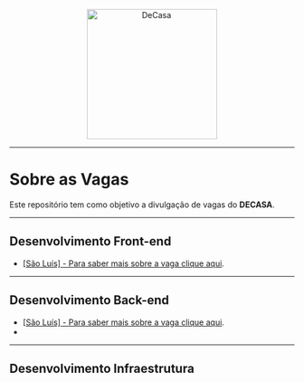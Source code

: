 <p align="center">
  <img src="https://appdecasa.com.br/assets/site/logo.png" alt="DeCasa" width="230" />
</p>

-------------------------------------------------

# Sobre as Vagas

Este repositório tem como objetivo a divulgação de vagas do **DECASA**.

-------------------------------------------------

## Desenvolvimento Front-end

- [[São Luís] - Para saber mais sobre a vaga clique aqui](front-end/Descricao.md).

-------------------------------------------------

## Desenvolvimento Back-end

- [[São Luís] - Para saber mais sobre a vaga clique aqui](back-end/Descricao.md).
- 
-------------------------------------------------

## Desenvolvimento Infraestrutura
